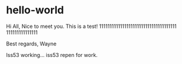 # hello-world

Hi All,
Nice to meet you. This is a test!
1111111111111111111111111111111111111
111111111111111

Best regards,
Wayne

Iss53 working...
iss53 repen for work.
